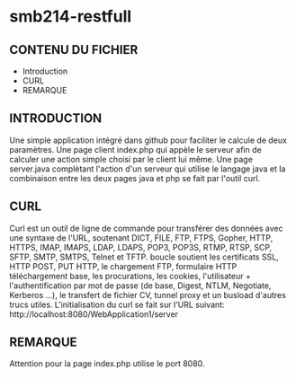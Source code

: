 smb214-restfull
===============
CONTENU DU FICHIER
------------------
 * Introduction
 * CURL
 * REMARQUE


INTRODUCTION
------------
Une simple application intégré dans github pour faciliter le calcule de deux paramètres.
Une page client index.php qui appèle le serveur afin de calculer une action simple choisi 
par le client lui même.
Une page server.java complètant l'action d'un serveur qui utilise le langage java 
et la combinaison entre les deux pages java et php se fait par l'outil curl.

CURL
----
Curl est un outil de ligne de commande pour transférer des données avec une syntaxe de l'URL, 
soutenant DICT, FILE, FTP, FTPS, Gopher, HTTP, HTTPS, IMAP, IMAPS, LDAP, LDAPS, POP3, POP3S, RTMP, RTSP, SCP, SFTP, SMTP,
 SMTPS, Telnet et TFTP. boucle soutient les certificats SSL, HTTP POST, PUT HTTP, le chargement FTP, 
formulaire HTTP téléchargement base, les procurations, les cookies, l'utilisateur + l'authentification par mot de passe 
(de base, Digest, NTLM, Negotiate, Kerberos ...), le transfert de fichier CV, tunnel proxy et un busload d'autres trucs 
utiles.
L'initialisation du curl se fait sur l'URL suivant: http://localhost:8080/WebApplication1/server

REMARQUE
--------
Attention pour la page index.php utilise le port 8080.
